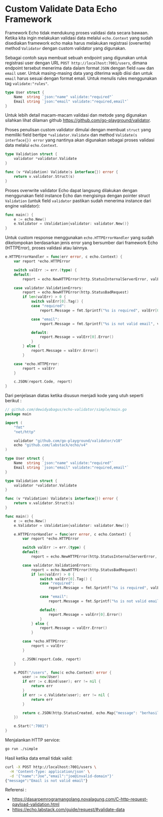 # Custom Validate Data Echo Framework
Framework Echo tidak mendukung proses validasi data secara bawaan. Ketika kita ingin melakukan validasi data melalui `echo.Context` yang sudah disediakan framework echo maka harus melakukan registrasi (overwrite) method `Validator` dengan custom validator yang digunakan.

Sebagai contoh saya membuat sebuah endpoint yang digunakan untuk registrasi user dengan URL `POST http://localhost:7001/users`, dimana endpoint tersebut menerima data dalam format `JSON` dengan field `name` dan `email` user. Untuk masing-masing data yang diterima wajib diisi dan untuk `email` harus sesuai dengan format email. Untuk menulis rules menggunakan tag `validate:"rules"`.   
```go
type User struct {
	Name  string `json:"name" validate:"required"`
	Email string `json:"email" validate:"required,email"`
}
```
Untuk lebih detail macam-macam validasi dan metode yang digunakan silahkan lihat dilaman github https://github.com/go-playground/validator.

Proses penulisan custom validator dimulai dengan membuat `struct` yang memiliki field bertipe `*validator.Validate` dan method `Validate(s interface{}) error` yang nantinya akan digunakan sebagai proses validasi data melalui `echo.Context`.
```go
type Validation struct {
	validator *validator.Validate
}

func (v *Validation) Validate(s interface{}) error {
	return v.validator.Struct(s)
}
```

Proses overwrite validator Echo dapat langsung dilakukan dengan menggunakan field instance Echo dan mengisinya dengan pointer struct `Validation` (untuk field `validator` pastikan sudah menerima instance dari engine validator):   
```go
func main() {
    e := echo.New()
    e.Validator = &Validation{validator: validator.New()}
}
```

Untuk custom response menggunakan `echo.HTTPErrorHandler` yang sudah dikelompokan berdasarkan jenis error yang bersumber dari framework Echo (HTTPError), proses validasi atau lainnya.
```go
e.HTTPErrorHandler = func(err error, c echo.Context) {
    var report *echo.HTTPError

    switch valErr := err.(type) {
    default:
        report = echo.NewHTTPError(http.StatusInternalServerError, valErr.Error())

    case validator.ValidationErrors:
        report = echo.NewHTTPError(http.StatusBadRequest)
        if len(valErr) > 0 {
            switch valErr[0].Tag() {
            case "required":
                report.Message = fmt.Sprintf("%s is required", valErr[0].Field())

            case "email":
                report.Message = fmt.Sprintf("%s is not valid email", valErr[0].Field())

            default:
                report.Message = valErr[0].Error()
            }
        } else {
            report.Message = valErr.Error()
        }

    case *echo.HTTPError:
        report = valErr
    }

    c.JSON(report.Code, report)
}
```

Dari penjelasan diatas ketika disusun menjadi kode yang utuh seperti berikut :
```go
// github.com/dewidyabagus/echo-validator/simple/main.go
package main

import (
	"fmt"
	"net/http"

	validator "github.com/go-playground/validator/v10"
	echo "github.com/labstack/echo/v4"
)

type User struct {
	Name  string `json:"name" validate:"required"`
	Email string `json:"email" validate:"required,email"`
}

type Validation struct {
	validator *validator.Validate
}

func (v *Validation) Validate(s interface{}) error {
	return v.validator.Struct(s)
}

func main() {
	e := echo.New()
	e.Validator = &Validation{validator: validator.New()}

	e.HTTPErrorHandler = func(err error, c echo.Context) {
		var report *echo.HTTPError

		switch valErr := err.(type) {
		default:
			report = echo.NewHTTPError(http.StatusInternalServerError, valErr.Error())

		case validator.ValidationErrors:
			report = echo.NewHTTPError(http.StatusBadRequest)
			if len(valErr) > 0 {
				switch valErr[0].Tag() {
				case "required":
					report.Message = fmt.Sprintf("%s is required", valErr[0].Field())

				case "email":
					report.Message = fmt.Sprintf("%s is not valid email", valErr[0].Field())

				default:
					report.Message = valErr[0].Error()
				}
			} else {
				report.Message = valErr.Error()
			}

		case *echo.HTTPError:
			report = valErr
		}

		c.JSON(report.Code, report)
	}

	e.POST("/users", func(c echo.Context) error {
		user := new(User)
		if err := c.Bind(user); err != nil {
			return err
		}
		if err := c.Validate(user); err != nil {
			return err
		}

		return c.JSON(http.StatusCreated, echo.Map{"message": "berhasil membuat user baru!"})
	})

	e.Start(":7001")
}
```

Menjalankan HTTP service:
```bash
go run ./simple
```

Hasil ketika data email tidak valid:
```bash
curl -X POST http://localhost:7001/users \
  -H 'Content-Type: application/json' \
  -d '{"name":"Joe","email":"joe@invalid-domain"}'
{"message":"Email is not valid email"}
```

Referensi :
- https://dasarpemrogramangolang.novalagung.com/C-http-request-payload-validation.html
- https://echo.labstack.com/guide/request/#validate-data
